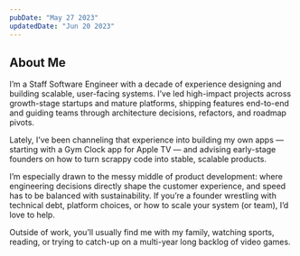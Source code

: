 ```yaml
---
pubDate: "May 27 2023"
updatedDate: "Jun 20 2023"
---
```


## About Me

I’m a Staff Software Engineer with a decade of experience designing and building scalable, user-facing systems. I’ve led high-impact projects across growth-stage startups and mature platforms, shipping features end-to-end and guiding teams through architecture decisions, refactors, and roadmap pivots.

Lately, I’ve been channeling that experience into building my own apps — starting with a Gym Clock app for Apple TV — and advising early-stage founders on how to turn scrappy code into stable, scalable products.

I’m especially drawn to the messy middle of product development: where engineering decisions directly shape the customer experience, and speed has to be balanced with sustainability. If you’re a founder wrestling with technical debt, platform choices, or how to scale your system (or team), I’d love to help.

Outside of work, you’ll usually find me with my family, watching sports, reading, or trying to catch-up on a multi-year long backlog of video games.
